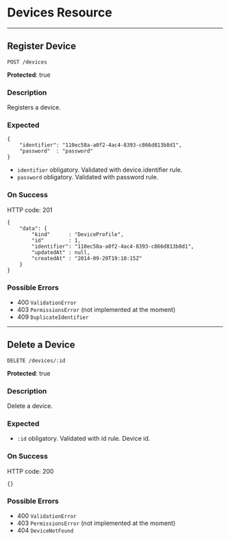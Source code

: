 # Devices Resource

---

## Register Device

`POST /devices`

**Protected**: true

### Description

Registers a device.

### Expected

```
{
    "identifier": "110ec58a-a0f2-4ac4-8393-c866d813b8d1",
    "password"  : "password"
}
```

- `identifier` obligatory. Validated with device.identifier rule.
- `password` obligatory. Validated with password rule.

### On Success

HTTP code: 201

```
{
    "data": {
        "kind"      : "DeviceProfile",
        "id"        : 1,
        "identifier": "110ec58a-a0f2-4ac4-8393-c866d813b8d1",
        "updatedAt" : null,
        "createdAt" : "2014-09-29T19:10:15Z"
    }
}
```

### Possible Errors

- 400 `ValidationError`
- 403 `PermissionsError` (not implemented at the moment)
- 409 `DuplicateIdentifier`

---

## Delete a Device

`DELETE /devices/:id `

**Protected**: true

### Description

Delete a device.

### Expected

- `:id` obligatory. Validated with id rule. Device id.

### On Success

HTTP code: 200

```
{}
```

### Possible Errors

- 400 `ValidationError`
- 403 `PermissionsError` (not implemented at the moment)
- 404 `DeviceNotFound`
